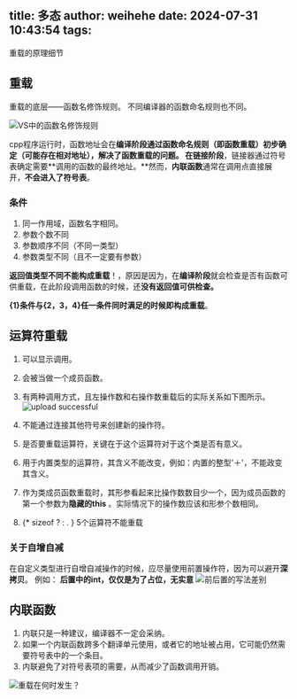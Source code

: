 title: 多态
author: weihehe
date: 2024-07-31 10:43:54
tags:
---
重载的原理细节
<!-- more -->
## 重载

重载的底层——函数名修饰规则。
不同编译器的函数命名规则也不同。

![VS中的函数名修饰规则](/images/overload_style.png)

cpp程序运行时，函数地址会在**编译阶段通过函数命名规则（即函数重载）**初步确定（可能存在相对地址），解决了函数重载的问题。
在**链接阶段**，链接器通过符号表确定需要**调用的函数的最终地址。**然而，**内联函数**通常在调用点直接展开，**不会进入了符号表**。


### 条件

1. 同一作用域，函数名字相同。
2. 参数个数不同
3. 参数顺序不同（不同一类型）
4. 参数类型不同（且不一定要有参数）

**返回值类型不同不能构成重载**！，原因是因为，在**编译阶段**就会检查是否有函数可供重载，在此阶段调用函数的时候，还**没有返回值可供检查。**

**{1}条件与{2，3，4}任一条件同时满足的时候即构成重载**。

## 运算符重载

1. 可以显示调用。
2. 会被当做一个成员函数。
3. 有两种调用方式，且左操作数和右操作数重载后的实际关系如下图所示。
![upload successful](/images/这里重载了<符号.png)

4. 不能通过连接其他符号来创建新的操作符。
5. 是否要重载运算符，关键在于这个运算符对于这个类是否有意义。
6. 用于内置类型的运算符，其含义不能改变，例如：内置的整型'＋'，不能政变其含义。
7. 作为类成员函数重载时，其形参看起来比操作数数目少一个，因为成员函数的第一个参数为**隐藏的this** 。实际情况下的操作数应该和形参个数相同。
8. {* sizeof  ?  :  . } 5个运算符不能重载

### 关于自增自减

在自定义类型进行自增自减操作的时候，应尽量使用前置操作符，因为可以避开**深拷贝**。
例如：
**后置中的int，仅仅是为了占位，无实意**
![前后置的写法差别](/images/deeply_copy.png)


## 内联函数

1. 内联只是一种建议，编译器不一定会采纳。
2. 如果一个内联函数跨多个翻译单元使用，或者它的地址被占用，它可能仍然需要符号表中的一个条目。
3. 内联避免了对符号表项的需要，从而减少了函数调用开销。

![重载在何时发生？](/images/overload.png)